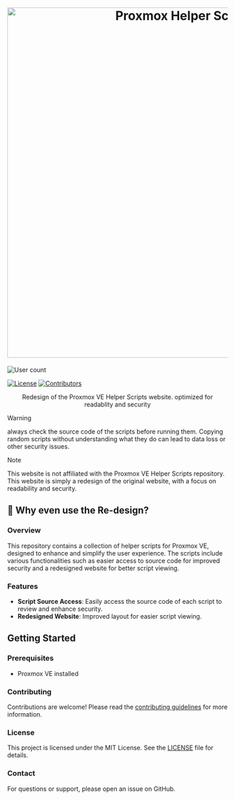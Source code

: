 <h1 align="center">
  <a href="https://proxmox-helper-scripts.vercel.app" target="_blank"><img src="https://github.com/user-attachments/assets/159b930c-83b9-4732-bbf6-b9ddcd8616bb" alt="Proxmox Helper Scripts" width="800"></a>
</h1>

<p align="center">
    <p><img alt="User count" src="https://img.shields.io/badge/Weekly_Users-3000-blue?style=for-the-badge&color=1A91FF"/></p>
    <a href="https://github.com/BramSuurdje/proxmox-helper-scripts/blob/main/LICENSE"><img alt="License" src="https://img.shields.io/github/license/BramSuurdje/proxmox-helper-scripts?style=for-the-badge&logo=github&color=1A91FF"/></a>
    <a href="https://github.com/BramSuurdje/proxmox-helper-scripts/graphs/contributors"><img alt="Contributors" src="https://img.shields.io/github/contributors/BramSuurdje/proxmox-helper-scripts?style=for-the-badge&color=1A91FF" /></a>
  </p>

  <p align="center">Redesign of the Proxmox VE Helper Scripts website. optimized for readablity and security</p>

> [!WARNING]
> always check the source code of the scripts before running them. Copying random scripts without understanding what they do can lead to data loss or other security issues.

> [!NOTE]
> This website is not affiliated with the Proxmox VE Helper Scripts repository. This website is simply a redesign of the original website, with a focus on readability and security.

## 👀 Why even use the Re-design?

### Overview
This repository contains a collection of helper scripts for Proxmox VE, designed to enhance and simplify the user experience. The scripts include various functionalities such as easier access to source code for improved security and a redesigned website for better script viewing.

### Features
- **Script Source Access**: Easily access the source code of each script to review and enhance security.
- **Redesigned Website**: Improved layout for easier script viewing.

## Getting Started

### Prerequisites
- Proxmox VE installed

### Contributing
Contributions are welcome! Please read the [contributing guidelines](CONTRIBUTING.md) for more information.

### License
This project is licensed under the MIT License. See the [LICENSE](LICENSE) file for details.

### Contact
For questions or support, please open an issue on GitHub.
